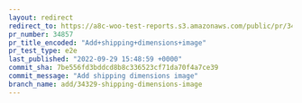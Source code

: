 ```yaml
---
layout: redirect
redirect_to: https://a8c-woo-test-reports.s3.amazonaws.com/public/pr/34857/e2e/index.html
pr_number: 34857
pr_title_encoded: "Add+shipping+dimensions+image"
pr_test_type: e2e
last_published: "2022-09-29 15:48:59 +0000"
commit_sha: 7be556fd3bddcd8b8c336523cf71da70f4a7ce39
commit_message: "Add shipping dimensions image"
branch_name: add/34329-shipping-dimensions-image
---
```

